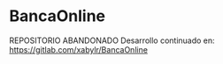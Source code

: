 # BancaOnline
REPOSITORIO ABANDONADO Desarrollo continuado en: https://gitlab.com/xabylr/BancaOnline
